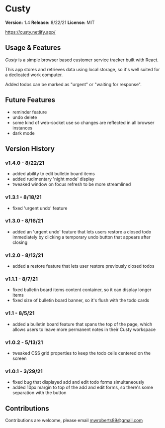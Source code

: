 # Custy

**Version:** 1.4
**Release:** 8/22/21
**License:** MIT

https://custy.netlify.app/

## Usage & Features

_Custy_ is a simple browser based customer service tracker built with React.

This app stores and retrieves data using local storage, so it's well suited for a dedicated work computer.

Added todos can be marked as "urgent" or "waiting for response".

## Future Features

- reminder feature
- undo delete
- some kind of web-socket use so changes are reflected in all browser instances
- dark mode

## Version History

### v1.4.0 - 8/22/21

- added ability to edit bulletin board items
- added rudimentary 'night mode' display
- tweaked window on focus refresh to be more streamlined

### v1.3.1 - 8/18/21

- fixed 'urgent undo' feature

### v1.3.0 - 8/16/21

- added an 'urgent undo' feature that lets users restore a closed todo immediately by clicking a temporary undo button that appears after closing

### v1.2.0 - 8/12/21

- added a restore feature that lets user restore previously closed todos

### v1.1.1 - 8/7/21

- fixed bulletin board items content container, so it can display longer items
- fixed size of bulletin board banner, so it's flush with the todo cards

### v1.1 - 8/5/21

- added a bulletin board feature that spans the top of the page, which allows users to leave more permanent notes in their Custy workspace

### v1.0.2 - 5/13/21

- tweaked CSS grid properties to keep the todo cells centered on the screen

### v1.0.1 - 3/29/21

- fixed bug that displayed add and edit todo forms simultaneously
- added 10px margin to top of the add and edit forms, so there's some separation with the button

## Contributions

Contributions are welcome, please email mwroberts89@gmail.com
